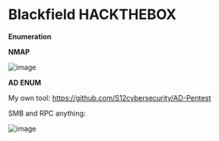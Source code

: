 # Blackfield HACKTHEBOX

**Enumeration**

**NMAP**

![image](https://user-images.githubusercontent.com/79543461/184364952-5f4b8a18-fdb9-4625-8017-c6ab7e78cfcf.png)

**AD ENUM**

My own tool: 
https://github.com/S12cybersecurity/AD-Pentest

SMB and RPC anything:

![image](https://user-images.githubusercontent.com/79543461/184365376-e1358370-58ef-4cd2-a4b6-922e9174a8c9.png)
